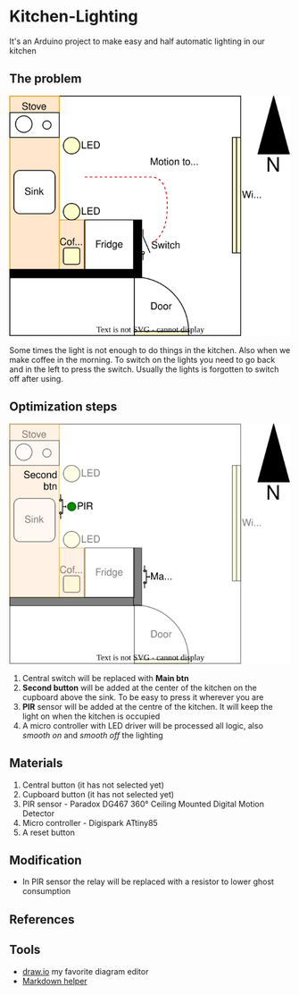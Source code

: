 # Kitchen-Lighting
It's an Arduino project to make easy and half automatic lighting in our kitchen

## The problem
![Diagram](https://raw.githubusercontent.com/kovandzhiev/Kitchen-Lighting/dev/images/Kitchen-lighting-problem.drawio.svg)

Some times the light is not enough to do things in the kitchen. Also when we make coffee in the morning. To switch on the lights you need to go back and in the left to press the switch. Usually the lights is forgotten to switch off after using.

## Optimization steps
![Diagram](https://raw.githubusercontent.com/kovandzhiev/Kitchen-Lighting/dev/images/Kitchen-lighting-solution.drawio.svg)

1. Central switch will be replaced with **Main btn**
2. **Second button** will be added at the center of the kitchen on the cupboard above the sink. To be easy to press it wherever you are
3. **PIR** sensor will be added at the centre of the kitchen. It will keep the light on when the kitchen is occupied
4. A micro controller with LED driver will be processed all logic, also _smooth on_ and _smooth off_ the lighting

## Materials
1. Central button (it has not selected yet)
2. Cupboard button (it has not selected yet)
3. PIR sensor - Paradox DG467 360° Ceiling Mounted Digital Motion Detector
4. Micro controller - Digispark ATtiny85
5. A reset button

## Modification
- In PIR sensor the relay will be replaced with a resistor to lower ghost consumption

## References

## Tools
- [draw.io](https://app.diagrams.net/) my favorite diagram editor
- [Markdown helper](http://markdown-it.github.io/)